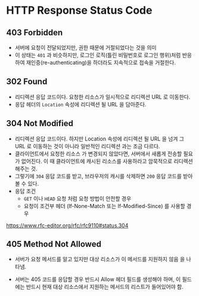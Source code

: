 # HTTP Response Status Code

## 403 Forbidden

- 서버에 요청이 전달되었지만, 권한 때문에 거절되었다는 것을 의미
- 이 상태는 `401` 과 비슷하지만, 로그인 로직(틀린 비밀번호로 로그인 행위)처럼 반응하여 재인증(re-authenticating)을 하더라도 지속적으로 접속을 거절한다.

## 302 Found

- 리디렉션 응답 코드이다. 요청한 리소스가 일시적으로 리디렉션 URL 로 이동한다.
- 응답 헤더의 `Location` 속성에 리디렉션 될 URL 을 담아준다.

## 304 Not Modified

- 리디렉션 응답 코드이다. 하지만 Location 속성에 리디렉션 될 URL 을 넘겨 그 URL 로 이동하는 것이 아니라 일반적인 리디렉션 과는 조금 다르다.
- 클라이언트에서 요청한 리소스 가 변경되지 않았다면, 서버에서 새롭게 전송할 필요가 없어진다. 이 때 클라이언트에 캐시된 리소스를 사용하라고 암묵적으로 리디렉션 해주는 것.
- 그렇기에 `304` 응답 코드를 받고, 브라우저의 캐시를 삭제하면 `200` 응답 코드를 받아 볼 수 있다.
- 응답 조건
  - `GET` 이나 `HEAD` 요청 처럼 요청 방법이 안전할 경우
  - 요청이 조건부 헤더 (If-None-Match 또는 If-Modified-Since) 를 사용할 경우

https://www.rfc-editor.org/rfc/rfc9110#status.304

## 405 Method Not Allowed

- 서버가 요청 메서드를 알고 있지만 대상 리소스가 이 메서드를 지원하지 않음 을 나타냄.

- 서버는 405 코드를 응답할 경우 반드시 Allow 헤더 필드를 생성해야 하며, 이 필드에는 반드시 현재 대상 리소스에서 지원하는 메서드의 리스트가 들어있어야 함.
